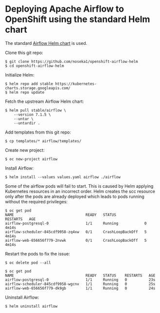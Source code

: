 # Deploying Apache Airflow to OpenShift using the standard Helm chart

The standard [Airflow Helm chart](https://github.com/helm/charts/tree/master/stable/airflow) is used.

Clone this git repo:

```
$ git clone https://github.com/noseka1/openshift-airflow-helm
$ cd openshift-airflow-helm
```

Initialize Helm:

```
$ helm repo add stable https://kubernetes-charts.storage.googleapis.com/
$ helm repo update
```

Fetch the upstream Airflow Helm chart:

```
$ helm pull stable/airflow \
    --version 7.1.5 \
    --untar \
    --untardir .
```

Add templates from this git repo:

```
$ cp templates/* airflow/templates/
```

Create new project:

```
$ oc new-project airflow
```

Install Airflow:

```
$ helm install --values values.yaml airflow ./airflow
```

Some of the airflow pods will fail to start. This is caused by Helm applying Kubernetes resources in an incorrect order. Helm creates the scc resource only after the pods are already deployed which leads to pods running without the required privileges:

```
$ oc get pod
NAME                                 READY   STATUS             RESTARTS   AGE
airflow-postgresql-0                 1/1     Running            0          4m14s
airflow-scheduler-845cdf9958-zq4xw   0/1     CrashLoopBackOff   5          4m14s
airflow-web-656656f779-2nvwk         0/1     CrashLoopBackOff   5          4m14s
```

Restart the pods to fix the issue:

```
$ oc delete pod --all
```

```
$ oc get pod
NAME                                 READY   STATUS    RESTARTS   AGE
airflow-postgresql-0                 1/1     Running   0          23s
airflow-scheduler-845cdf9958-wgcnv   1/1     Running   0          25s
airflow-web-656656f779-dk9gb         1/1     Running   0          24s
```

Uninstall Airflow:

```
$ helm uninstall airflow
```
